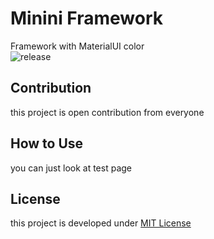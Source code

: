 # Minini Framework

Framework with MaterialUI color  
![release](https://img.shields.io/badge/version-0.2.0--alpha.1-lightgrey.svg)
  
## Contribution
this project is open contribution from everyone  

## How to Use
you can just look at test page
  
## License
this project is developed under [MIT License](https://github.com/dhanyn10/minini/blob/master/LICENSE)